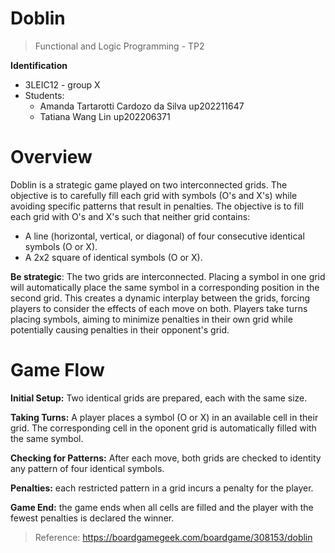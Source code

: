 # Doblin

> Functional and Logic Programming - TP2

**Identification**
* 3LEIC12 - group X
* Students:
    - Amanda Tartarotti Cardozo da Silva up202211647 
    - Tatiana Wang Lin up202206371

 # Overview

Doblin is a strategic game played on two interconnected grids. The objective is to carefully fill each grid with symbols (O's and X's) while avoiding specific patterns that result in penalties. The objective is to fill each grid with O's and X's such that neither grid contains:
* A line (horizontal, vertical, or diagonal) of four consecutive identical symbols (O or X).
* A 2x2 square of identical symbols (O or X).

**Be strategic**: The two grids are interconnected. Placing a symbol in one grid will automatically place the same symbol in a corresponding position in the second grid. This creates a dynamic interplay between the grids, forcing players to consider the effects of each move on both. Players take turns placing symbols, aiming to minimize penalties in their own grid while potentially causing penalties in their opponent's grid.

# Game Flow

**Initial Setup:** Two identical grids are prepared, each with the same size.

**Taking Turns:** A player places a symbol (O or X) in an available cell in their grid. The corresponding cell in the oponent grid is automatically filled with the same symbol.

**Checking for Patterns:** After each move, both grids are checked to identity any pattern of four identical symbols.

**Penalties:** each restricted pattern in a grid incurs a penalty for the player.

**Game End:** the game ends when all cells are filled and the player with the fewest penalties is declared the winner.



> Reference: https://boardgamegeek.com/boardgame/308153/doblin
